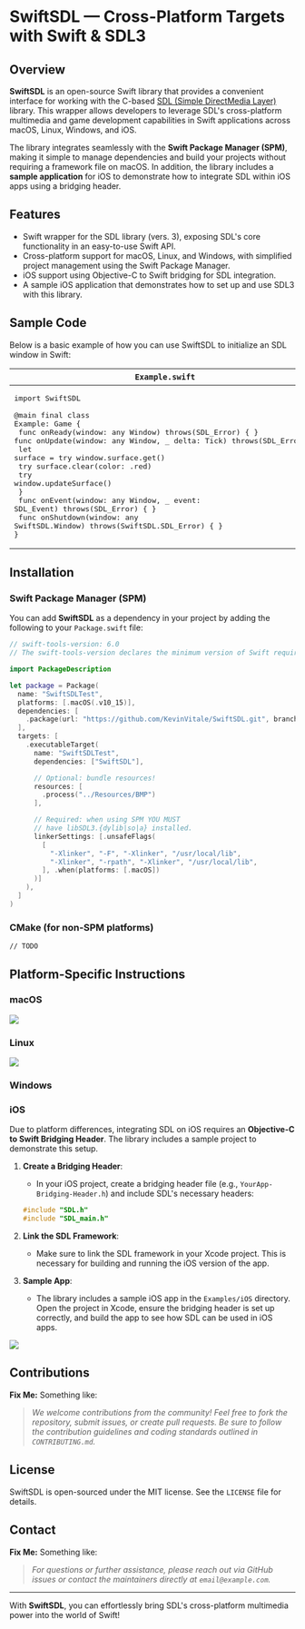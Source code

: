 # SwiftSDL — Cross-Platform Targets with Swift & SDL3

## Overview

**SwiftSDL** is an open-source Swift library that provides a convenient interface for working with the C-based [SDL (Simple DirectMedia Layer)](https://www.libsdl.org/) library. This wrapper allows developers to leverage SDL's cross-platform multimedia and game development capabilities in Swift applications across macOS, Linux, Windows, and iOS.

The library integrates seamlessly with the **Swift Package Manager (SPM)**, making it simple to manage dependencies and build your projects without requiring a framework file on macOS. In addition, the library includes a **sample application** for iOS to demonstrate how to integrate SDL within iOS apps using a bridging header.

## Features

- Swift wrapper for the SDL library (vers. 3), exposing SDL's core functionality in an easy-to-use Swift API.
- Cross-platform support for macOS, Linux, and Windows, with simplified project management using the Swift Package Manager.
- iOS support using Objective-C to Swift bridging for SDL integration.
- A sample iOS application that demonstrates how to set up and use SDL3 with this library.

## Sample Code

Below is a basic example of how you can use SwiftSDL to initialize an SDL window in Swift:

| `Example.swift`  | Output  |
|---|---|
|<pre width="0" lang="swift">import SwiftSDL&#13;&#13;@main final class Example: Game {&#13;  func onReady(window: any Window) throws(SDL_Error) { }&#13;  func onUpdate(window: any Window, _ delta: Tick) throws(SDL_Error) {&#13;    let surface = try window.surface.get()&#13;    try surface.clear(color: .red)&#13;    try window.updateSurface()&#13;  }&#13;  func onEvent(window: any Window, _ event: SDL_Event) throws(SDL_Error) { }&#13;  func onShutdown(window: any SwiftSDL.Window) throws(SwiftSDL.SDL_Error) { }&#13;}</pre> | <img align="right" width="100%" alt="Screenshot 2024-10-26 at 2 30 44 PM" src="https://github.com/user-attachments/assets/8868d4b8-b714-4c87-90d0-ef82dd46b02f"> |

## Installation

### Swift Package Manager (SPM)

You can add **SwiftSDL** as a dependency in your project by adding the following to your `Package.swift` file:

```swift
// swift-tools-version: 6.0
// The swift-tools-version declares the minimum version of Swift required to build this package.

import PackageDescription

let package = Package(
  name: "SwiftSDLTest",
  platforms: [.macOS(.v10_15)],
  dependencies: [
    .package(url: "https://github.com/KevinVitale/SwiftSDL.git", branch: "epics/sdl3"),
  ],
  targets: [
    .executableTarget(
      name: "SwiftSDLTest",
      dependencies: ["SwiftSDL"],

      // Optional: bundle resources!
      resources: [
        .process("../Resources/BMP")
      ],

      // Required: when using SPM YOU MUST
      // have libSDL3.{dylib|so|a} installed.
      linkerSettings: [.unsafeFlags(
        [
          "-Xlinker", "-F", "-Xlinker", "/usr/local/lib",
          "-Xlinker", "-rpath", "-Xlinker", "/usr/local/lib",
        ], .when(platforms: [.macOS])
      )]
    ),
  ]
)
```

### CMake (for non-SPM platforms)

```
// TODO
```

## Platform-Specific Instructions

### macOS
![](https://github.com/KevinVitale/SwiftSDLTest/blob/main/Resources/GitHub/osx-example.png)

### Linux
![](https://github.com/KevinVitale/SwiftSDLTest/blob/main/Resources/GitHub/linux-example.png)

### Windows

### iOS
Due to platform differences, integrating SDL on iOS requires an **Objective-C to Swift Bridging Header**. The library includes a sample project to demonstrate this setup.

1. **Create a Bridging Header**:
    - In your iOS project, create a bridging header file (e.g., `YourApp-Bridging-Header.h`) and include SDL's necessary headers:

    ```objective-c
    #include "SDL.h"
    #include "SDL_main.h"
    ```

2. **Link the SDL Framework**:
    - Make sure to link the SDL framework in your Xcode project. This is necessary for building and running the iOS version of the app.

3. **Sample App**:
    - The library includes a sample iOS app in the `Examples/iOS` directory. Open the project in Xcode, ensure the bridging header is set up correctly, and build the app to see how SDL can be used in iOS apps.

![](Samples/SwiftSDL-iOS/ios-example.gif)

## Contributions

**Fix Me:** Something like:

> _We welcome contributions from the community! Feel free to fork the repository, submit issues, or create pull requests. Be sure to follow the contribution guidelines and coding standards outlined in `CONTRIBUTING.md`._

## License

SwiftSDL is open-sourced under the MIT license. See the `LICENSE` file for details.

## Contact

**Fix Me:** Something like:

> _For questions or further assistance, please reach out via GitHub issues or contact the maintainers directly at `email@example.com`._

---

With **SwiftSDL**, you can effortlessly bring SDL's cross-platform multimedia power into the world of Swift!
